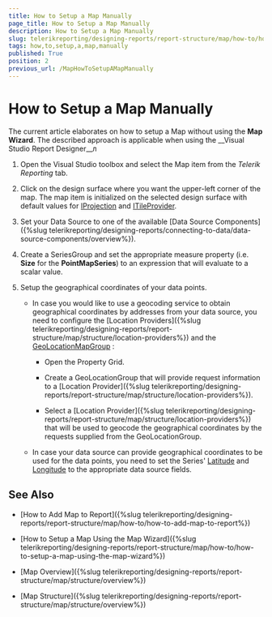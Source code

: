 ```yaml
---
title: How to Setup a Map Manually
page_title: How to Setup a Map Manually 
description: How to Setup a Map Manually
slug: telerikreporting/designing-reports/report-structure/map/how-to/how-to-setup-a-map-manually
tags: how,to,setup,a,map,manually
published: True
position: 2
previous_url: /MapHowToSetupAMapManually
---
```


# How to Setup a Map Manually

The current article elaborates on how to setup a Map without using the __Map Wizard__. The described approach is applicable when using the __Visual Studio Report Designer__л 


1. Open the Visual Studio toolbox and select the Map item from the *Telerik Reporting* tab.                 

1. Click on the design surface where you want the upper-left corner of the map. The map item is initialized on the selected design surface with default values for [IProjection](/reporting/api/Telerik.Reporting.IProjection) and  [ITileProvider](/reporting/api/Telerik.Reporting.ITileProvider). 

1. Set your Data Source to one of the available [Data Source Components]({%slug telerikreporting/designing-reports/connecting-to-data/data-source-components/overview%}). 

1. Create a SeriesGroup and set the appropriate measure property (i.e. __Size__ for the __PointMapSeries__) to an expression that will evaluate to a scalar value. 

1. Setup the geographical coordinates of your data points.

   + In case you would like to use a geocoding service to obtain geographical coordinates by addresses from your data source, you need to configure the [Location Providers]({%slug telerikreporting/designing-reports/report-structure/map/structure/location-providers%}) and the [GeoLocationMapGroup](/reporting/api/Telerik.Reporting.GeoLocationMapGroup) : 
   
     * Open the Property Grid.
     
     * Create a GeoLocationGroup that will provide request information to a [Location Provider]({%slug telerikreporting/designing-reports/report-structure/map/structure/location-providers%}). 
     
     * Select a [Location Provider]({%slug telerikreporting/designing-reports/report-structure/map/structure/location-providers%}) that will be used to geocode the geographical coordinates by the requests supplied from the GeoLocationGroup. 
   
   + In case your data source can provide geographical coordinates to be used for the data points, you need to set the Series' [Latitude](/reporting/api/Telerik.Reporting.PointMapSeries#Telerik_Reporting_PointMapSeries_Latitude) and [Longitude](/reporting/api/Telerik.Reporting.PointMapSeries#Telerik_Reporting_PointMapSeries_Longitude) to the appropriate data source fields. 

## See Also

* [How to Add Map to Report]({%slug telerikreporting/designing-reports/report-structure/map/how-to/how-to-add-map-to-report%})

* [How to Setup a Map Using the Map Wizard]({%slug telerikreporting/designing-reports/report-structure/map/how-to/how-to-setup-a-map-using-the-map-wizard%})

* [Map Overview]({%slug telerikreporting/designing-reports/report-structure/map/structure/overview%})

* [Map Structure]({%slug telerikreporting/designing-reports/report-structure/map/structure/overview%})

